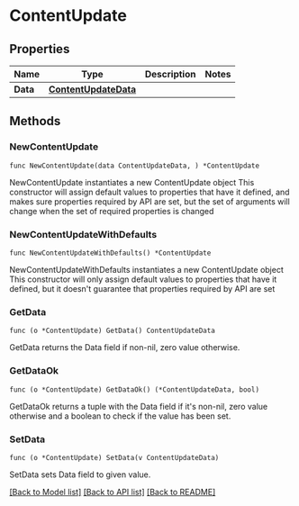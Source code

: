 # ContentUpdate

## Properties

Name | Type | Description | Notes
------------ | ------------- | ------------- | -------------
**Data** | [**ContentUpdateData**](ContentUpdateData.md) |  | 

## Methods

### NewContentUpdate

`func NewContentUpdate(data ContentUpdateData, ) *ContentUpdate`

NewContentUpdate instantiates a new ContentUpdate object
This constructor will assign default values to properties that have it defined,
and makes sure properties required by API are set, but the set of arguments
will change when the set of required properties is changed

### NewContentUpdateWithDefaults

`func NewContentUpdateWithDefaults() *ContentUpdate`

NewContentUpdateWithDefaults instantiates a new ContentUpdate object
This constructor will only assign default values to properties that have it defined,
but it doesn't guarantee that properties required by API are set

### GetData

`func (o *ContentUpdate) GetData() ContentUpdateData`

GetData returns the Data field if non-nil, zero value otherwise.

### GetDataOk

`func (o *ContentUpdate) GetDataOk() (*ContentUpdateData, bool)`

GetDataOk returns a tuple with the Data field if it's non-nil, zero value otherwise
and a boolean to check if the value has been set.

### SetData

`func (o *ContentUpdate) SetData(v ContentUpdateData)`

SetData sets Data field to given value.



[[Back to Model list]](../README.md#documentation-for-models) [[Back to API list]](../README.md#documentation-for-api-endpoints) [[Back to README]](../README.md)


